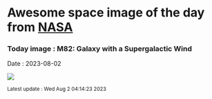 
# Awesome space image of the day from [NASA](https://api.nasa.gov/)

### Today image : M82: Galaxy with a Supergalactic Wind
Date : 2023-08-02

![](https://apod.nasa.gov/apod/image/2308/M82_HubblePathak_1080.jpg)

<small>Latest update : Wed Aug  2 04:14:23 2023</small>
        